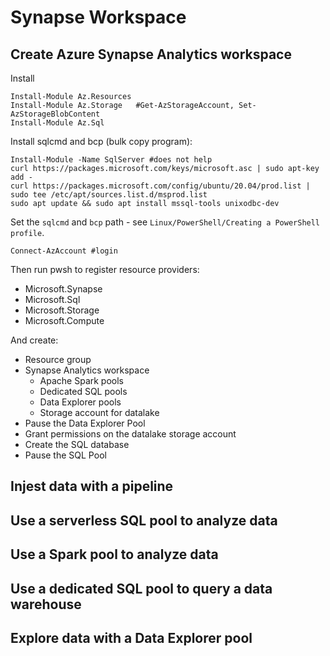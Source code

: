 # Synapse Workspace

## Create Azure Synapse Analytics workspace
Install
```
Install-Module Az.Resources  
Install-Module Az.Storage   #Get-AzStorageAccount, Set-AzStorageBlobContent
Install-Module Az.Sql
```

Install sqlcmd and bcp (bulk copy program):
```
Install-Module -Name SqlServer #does not help
curl https://packages.microsoft.com/keys/microsoft.asc | sudo apt-key add -
curl https://packages.microsoft.com/config/ubuntu/20.04/prod.list | sudo tee /etc/apt/sources.list.d/msprod.list
sudo apt update && sudo apt install mssql-tools unixodbc-dev
```
Set the `sqlcmd` and `bcp` path - see `Linux/PowerShell/Creating a PowerShell profile`.
 
`Connect-AzAccount #login`

Then run pwsh to register resource providers:
- Microsoft.Synapse
- Microsoft.Sql
- Microsoft.Storage
- Microsoft.Compute

And create:
- Resource group
- Synapse Analytics workspace        
    - Apache Spark pools
    - Dedicated SQL pools 
    - Data Explorer pools
    - Storage account for datalake
- Pause the Data Explorer Pool
- Grant permissions on the datalake storage account
- Create the SQL database
- Pause the SQL Pool

## Injest data with a pipeline

## Use a serverless SQL pool to analyze data

## Use a Spark pool to analyze data

## Use a dedicated SQL pool to query a data warehouse

## Explore data with a Data Explorer pool